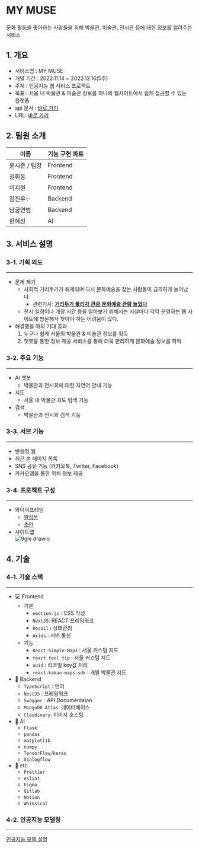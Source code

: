 # MY MUSE

문화 활동을 좋아하는 사람들을 위해 박물관, 미술관, 전시관 등에 대한 정보를 알려주는 서비스

## 1. 개요

-   서비스명 : MY MUSE
-   개발 기간 : 2022.11.14 ~ 2022.12.16(5주)
-   주제 : 인공지능 웹 서비스 프로젝트
-   목표 : 서울 내 박물관 & 미술관 정보를 하나의 웹사이트에서 쉽게 접근할 수 있는 플랫폼
-   api 문서 : [바로 가기](https://app.swaggerhub.com/apis-docs/0126kjw/MYMUSE-API/1.0)
-   URL: [바로 가기](http://kdt-ai5-team09.elicecoding.com/)

## 2. 팀원 소개

| 이름          | 기능 구현 파트 |
| ------------- | -------------- |
| 윤시준 / 팀장 | Frontend       |
| 권휘동        | Frontend       |
| 이지원        | Frontend       |
| 김진우✨      | Backend        |
| 남궁연범      | Backend        |
| 한혜진        | AI             |

## 3. 서비스 설명

### 3-1. 기획 의도

---

-   문제 제기
    -   사회적 거리두기가 해제되며 다시 문화예술을 찾는 사람들이 급격하게 늘어났다.
        -   관련기사: **[거리두기 풀리자 관광·문화예술 관람 늘었다](http://www.digitaltoday.co.kr/news/articleView.html?idxno=461766)**
    -   전시 일정이나 개장 시간 등을 알아보기 위해서는 시설마다 각각 운영하는 웹 사이트에 방문해서 찾아야 하는 어려움이 있다.
-   해결했을 때의 기대 효과
    1. 누구나 쉽게 서울의 박물관 & 미술관 정보를 획득
    2. 챗봇을 통한 정보 제공 서비스를 통해 더욱 편리하게 문화예술 정보를 파악

### 3-2. 주요 기능

---

-   AI 챗봇
    -   박물관과 전시회에 대한 자연어 안내 기능
-   지도
    -   서울 내 박물관 지도 탐색 기능
-   검색
    -   박물관과 전시회 검색 기능

### 3-3. 서브 기능

---

-   반응형 웹
-   최근 본 페이지 목록
-   SNS 공유 기능 (카카오톡, Twitter, Facebook)
-   카카오맵을 통한 위치 정보 제공

### 3-4. 프로젝트 구성

---

-   와이어프레임
    -   [완성본](https://www.figma.com/file/xUpYp3ZPgtP6ADakcWJHIz/%EB%AC%B8%ED%99%94%EC%98%88%EC%88%A0-%EA%B4%80%EA%B4%91-%ED%94%8C%EB%9E%AB%ED%8F%BC?node-id=0%3A1)
    -   [초안](https://www.figma.com/file/f6jBN0vKnA24rsIQpCDbAr/9gle?node-id=0%3A1&t=I6kS7uY0JdM56gkA-0)
-   사이트맵
    <br />
    ![9gle drawio](https://user-images.githubusercontent.com/108377235/208905331-ef147e23-4b05-4323-950f-ca9335175d0b.png)

## 4. 기술

### 4-1. 기술 스택

---

-   💻 Frontend
    -   기본
        -   `emotion.js` : CSS 작성
        -   `NextJS`: REACT 프레임워크
        -   `Recoil` : 상태관리
        -   `Axios` : 서버 통신
    -   기능
        -   `React-Simple-Maps` : 서울 커스텀 지도
        -   `react tool tip` : 서울 커스텀 지도
        -   `uuid` : 리코일 key값 처리
        -   `react-kakao-maps-sdk` : 개별 박물관 지도
-   💾 Backend
    -   `TypeScript` : 언어
    -   `NestJS` : 프레임워크
    -   `Swagger` : API Documentaion
    -   `MongoDB Atlas`: 데이터베이스
    -   `Cloudinary`: 이미지 호스팅
-   🤖 AI
    -   `Flask`
    -   `pandas`
    -   `matplotlib`
    -   `numpy`
    -   `TensorFlow/keras`
    -   `Dialogflow`
-   🔗 etc
    -   `Prettier`
    -   `eslint`
    -   `Figma`
    -   `Gitlab`
    -   `Notion`
    -   `Whimsical`

### 4-2. 인공지능 모델링

---

[인공지능 모델 설명](https://www.notion.so/ca02ab995123491fbeee783c19f15655)
